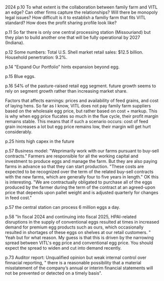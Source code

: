 2024
p.10 To what extent is the collaboration between family farm and VITL an edge? Can other firms capture the relationships? Will there be monopoly legal issues? How difficult is it to establish a familiy farm that fits VITL standard? How does the profit sharing profile look like? 

p.11 So far there is only one central processing station (Missouriand) but they plan to build another one that will be fully operational by 2027 (Indiana). 

p.12 Some numbers: Total U.S. Shell market retail sales: $12.5 billion. Household penertration: 9.2%. 

p.14 "Expand Our Portfolio" hints expansion beyond egg. 

p.15 Blue eggs.

p.16 54% of the pasture-raised retail egg segment. future growth seems to rely on segment growth rather than increasing market share. 

Factors that affects earnings: prices and availability of feed grains, and cost of laying hens. So far as I know, VITL does not pay family farm suppliers based on the wholesale egg price, but rather based on cost + markup. This is why when egg price flucates so much in the flue cycle, their profit margin remains stable. This means that if such a scenario occurs: cost of feed grain increases a lot but egg price remains low, their margin will get hurt considerably. 

p.25 hints high capex in the future

p.57 Business model: "Weprimarily work with our farms pursuant to buy-sell contracts." Farmers are responsible for all the working capital and investment to produce eggs and manage the farm. But they are also paying farms in advance so that they can start production. "These costs are expected to be recognized over the term of the related buy-sell contracts with the new farms, which are generally four to five years in length." OK this is interesting. "We are contractually obligated to purchase all of the eggs produced by the farmer during the term of the contract at an
 agreed-upon price that depends upon pallet weight and is adjusted quarterly for changes in feed cost."

 p.57 the central station can process 6 million eggs a day. 

 p.58 "In fiscal 2024 and continuing into fiscal 2025, HPAI-related disruptions in the supply of conventional eggs resulted at times in increased demand for premium egg products such as ours, which occasionally resulted in shortages of these eggs on shelves at our retail customers. " Yeah but for what reason. My guess is that this is driven by the narrowing spread between VITL's egg price and conventional egg price. You should expect the spread to widen and cut into demand recently. 

 p.73 Auditor report: Unqualified opinion but weak internal control over finnacial reporting, " there is a reasonable possibility that a material misstatement of the company’s annual or interim financial statements will not be prevented or detected on a timely basis".